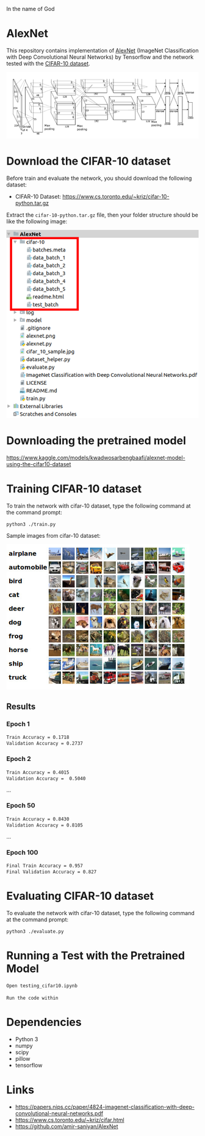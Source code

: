 In the name of God

# AlexNet
This repository contains implementation of [AlexNet](https://papers.nips.cc/paper/4824-imagenet-classification-with-deep-convolutional-neural-networks.pdf)
(ImageNet Classification with Deep Convolutional Neural Networks) by Tensorflow and the network tested with the
[CIFAR-10 dataset](https://www.cs.toronto.edu/~kriz/cifar.html).

![AlexNet Architecture](alexnet.png)

# Download the CIFAR-10 dataset
Before train and evaluate the network, you should download the following dataset:

* CIFAR-10 Dataset: https://www.cs.toronto.edu/~kriz/cifar-10-python.tar.gz

Extract the `cifar-10-python.tar.gz` file, then your folder structure should be like the following image:

![Folder Structure](folder_structure.png)

# Downloading the pretrained model

https://www.kaggle.com/models/kwadwosarbengbaafi/alexnet-model-using-the-cifar10-dataset

# Training CIFAR-10 dataset
To train the network with cifar-10 dataset, type the following command at the command prompt:
```
python3 ./train.py
```

Sample images from cifar-10 dataset:

![cifar_10_sample](cifar_10_sample.jpg)

## Results


### Epoch 1
```
Train Accuracy = 0.1718
Validation Accuracy = 0.2737
```

### Epoch 2
```
Train Accuracy = 0.4015
Validation Accuracy =  0.5040
```

...

### Epoch 50
```
Train Accuracy = 0.8430
Validation Accuracy = 0.8105
```

...

### Epoch 100
```
Final Train Accuracy = 0.957
Final Validation Accuracy = 0.827
```

# Evaluating CIFAR-10 dataset
To evaluate the network with cifar-10 dataset, type the following command at the command prompt:
```
python3 ./evaluate.py
```
# Running a Test with the Pretrained Model
```
Open testing_cifar10.ipynb

Run the code within

```

# Dependencies
* Python 3
* numpy
* scipy
* pillow
* tensorflow

# Links
* https://papers.nips.cc/paper/4824-imagenet-classification-with-deep-convolutional-neural-networks.pdf
* https://www.cs.toronto.edu/~kriz/cifar.html
* https://github.com/amir-saniyan/AlexNet
